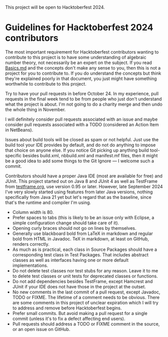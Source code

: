 This project will be open to Hacktoberfest 2024.

# Guidelines for Hacktoberfest 2024 contributors

The most important requirement for Hacktoberfest contributors wanting to 
contribute to this project is to have some understanding of algebraic number 
theory, not necessarily be an expert on the subject. If you read 
[Basics.md](Basics.md) and the concepts don't make any sense to you, then this 
is not a project for you to contribute to. If you do understand the concepts but 
think they're explained poorly in that document, you just might have something 
worthwhile to contribute to this project.

Try to have your pull requests in before October 24. In my experience, pull 
requests in the final week tend to be from people who just don't understand what 
the project is about. I'm not going to do a charity merge and then undo the 
whole thing in November.

I will definitely consider pull requests associated with an issue and maybe 
consider pull requests associated with a TODO (considered an Action Item in 
NetBeans).

Issues about build tools will be closed as spam or not helpful. Just use the 
build tool your IDE provides by default, and do not do anything to impose that 
choice on anyone else. If you notice Git picking up anything build tool-specific 
besides build.xml, nbbuild.xml and manifest.mf files, then it might be a good 
idea to add some things to the Git Ignore &mdash; I welcome such a commit.

Contributors should have a proper Java IDE (most are available for free) and 
JUnit. This project started out on Java 8 and JUnit 4 as well as TestFrame from 
[testframe.org](testframe.org), use version 0.95 or later. However, late 
September 2024 I've very slowly started using features from later Java versions, 
nothing specifically from Java 21 yet but let's regard that as the baseline, 
since that's the runtime and compiler I'm using.

* Column width is 80.
* Prefer spaces to tabs (this is likely to be an issue only with Eclipse, a 
simple configuration change should take care of it).
* Opening curly braces should not go on lines by themselves.
* Generally use blackboard bold from LaTeX in markdown and regular bold from 
HTML in Javadoc. TeX in markdown, at least on GitHub, renders correctly.
* As much as is practical, each class in Source Packages should have a 
corresponding test class in Test Packages. That includes abstract classes as 
well as interfaces having one or more default implementations.
* Do not delete test classes nor test stubs for any reason. Leave it to me to 
delete test classes or unit tests for deprecated classes or functions.
* Do not add dependencies besides TestFrame, except Hamcrest and JUnit if your 
IDE does not have those in the project at the outset.
* No new comments in the last commit of a pull request, except Javadoc, TODO or 
FIXME. The lifetime of a comment needs to be obvious. There are some comments in 
this project of unclear expiration which I will try to address and remove before 
Hacktoberfest begins.
* Prefer small commits. But avoid making a pull request for a single commit 
(unless it's to fix a defect affecting end users).
* Pull requests should address a TODO or FIXME comment in the source, or an open 
issue on GitHub.
